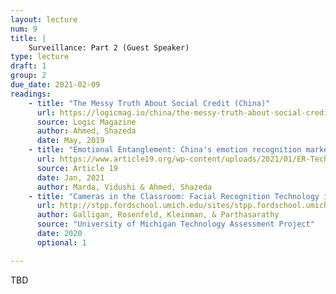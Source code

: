 ```yaml
---
layout: lecture
num: 9
title: |
    Surveillance: Part 2 (Guest Speaker)
type: lecture
draft: 1
group: 2
due_date: 2021-02-09
readings:
    - title: "The Messy Truth About Social Credit (China)"
      url: https://logicmag.io/china/the-messy-truth-about-social-credit/
      source: Logic Magazine
      author: Ahmed, Shazeda
      date: May, 2019
    - title: "Emotional Entanglement: China's emotion recognition market and its implications for human rights"
      url: https://www.article19.org/wp-content/uploads/2021/01/ER-Tech-China-Report.pdf
      source: Article 19
      date: Jan, 2021
      author: Marda, Vidushi & Ahmed, Shazeda
    - title: "Cameras in the Classroom: Facial Recognition Technology in Schools"
      url: http://stpp.fordschool.umich.edu/sites/stpp.fordschool.umich.edu/files/file-assets/cameras_in_the_classroom_full_report.pdf
      author: Galligan, Rosenfeld, Kleinman, & Parthasarathy
      source: "University of Michigan Technology Assessment Project"
      date: 2020
      optional: 1

---
```


TBD


